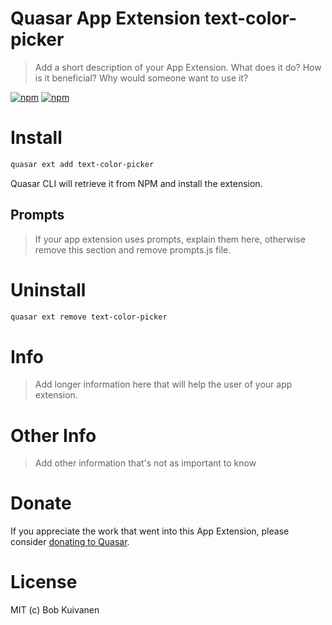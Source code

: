 # Quasar App Extension text-color-picker

> Add a short description of your App Extension. What does it do? How is it beneficial? Why would someone want to use it?

[![npm](https://img.shields.io/npm/v/quasar-app-extension-text-color-picker.svg?label=quasar-app-extension-text-color-picker)](https://www.npmjs.com/package/quasar-app-extension-text-color-picker)
[![npm](https://img.shields.io/npm/dt/quasar-app-extension-text-color-picker.svg)](https://www.npmjs.com/package/quasar-app-extension-text-color-picker)

# Install
```bash
quasar ext add text-color-picker
```
Quasar CLI will retrieve it from NPM and install the extension.

## Prompts

> If your app extension uses prompts, explain them here, otherwise remove this section and remove prompts.js file.

# Uninstall
```bash
quasar ext remove text-color-picker
```

# Info
> Add longer information here that will help the user of your app extension.

# Other Info
> Add other information that's not as important to know

# Donate
If you appreciate the work that went into this App Extension, please consider [donating to Quasar](https://donate.quasar.dev).

# License
MIT (c) Bob Kuivanen
